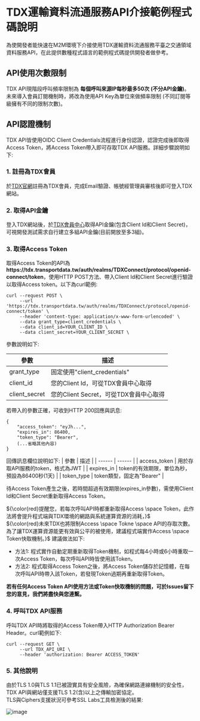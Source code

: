 # TDX運輸資料流通服務API介接範例程式碼說明


為使開發者能快速在M2M環境下介接使用TDX運輸資料流通服務平臺之交通領域資料服務API，在此提供數種程式語言的範例程式碼提供開發者做參考。

## API使用次數限制
TDX API現階段呼叫頻率限制為 **每個呼叫來源IP每秒最多50次 (不分API金鑰)**。  
未來導入會員訂閱機制時，將改為使用API Key為單位來做頻率限制 (不同訂閱等級擁有不同的限制次數)。

## API認證機制
TDX API皆使用OIDC Client Credentials流程進行身份認證，認證完成後即取得Access Token，將Access Token帶入即可存取TDX API服務。詳細步驟說明如下:

### 1. 註冊為TDX會員
於<a href="https://tdx.transportdata.tw/register" target="_blank">TDX官網</a>註冊為TDX會員，完成Email驗證、帳號經管理員審核後即可登入TDX網站。

### 2. 取得API金鑰 
登入TDX網站後，於<a href="https://tdx.transportdata.tw/user/dataservice/key" target="_blank">TDX會員中心</a>取得API金鑰(包含Client Id和Client Secret)，可視開發測試需求自行建立多組API金鑰(目前開放至多3組)。

### 3. 取得Access Token
取得Access Token的API為**https<nolink>://tdx.transportdata.tw/auth/realms/TDXConnect/protocol/openid-connect/token**，使用HTTP POST方法、帶入Client Id和Client Secret進行驗證以取得Access token。以下為curl範例:     
```
curl --request POST \
     --url 'https://tdx.transportdata.tw/auth/realms/TDXConnect/protocol/openid-connect/token' \
     --header 'content-type: application/x-www-form-urlencoded' \
     --data grant_type=client_credentials \
     --data client_id=YOUR_CLIENT_ID \
     --data client_secret=YOUR_CLIENT_SECRET \
```
參數說明如下:

| 參數 | 描述 |
| ------ | ------ |
| grant_type | 固定使用"client_credentials" |
| client_id | 您的Client Id，可從TDX會員中心取得 |
| client_secret | 您的Client Secret，可從TDX會員中心取得 |

若帶入的參數正確，可收到HTTP 200回應與訊息:
```
{
    "access_token": "eyJh...",
    "expires_in": 86400,
    "token_type": "Bearer",
    (...省略其他內容)
}
```
回傳訊息欄位說明如下:
| 參數 | 描述 |
| ------ | ------ |
| access_token | 用於存取API服務的token，格式為JWT |
| expires_in | token的有效期限，單位為秒，預設為86400秒(1天) |
| token_type | token類型，固定為"Bearer" |

待Access Token產生之後，若時間超過有效期限(expires_in參數)，需使用Client Id和Client Secret重新取得Access Token。  

${\color{red}提醒您，若每次呼叫API時都重新取得Access \space Token，此作法將會提升程式端與TDX環境的網路與系統運算資源的消耗，}$  
${\color{red}未來TDX也將限制Access \space Tokne \space API的存取次數。為了讓TDX運算資源能更有效與公平的被使用，建議程式端實作Access \space Token快取機制。}$ 
建議做法如下:    
  - 方法1: 程式實作自動定期重新取得Token機制，如程式每4小時或6小時重取一次Access Token，每次呼叫API時皆使用該Token。  
  - 方法2: 程式取得Access Token之後，將Access Token儲存於記憶體，在每次呼叫API時帶入該Token，若發現Token過期再重新取得Token。  

**若有任何Access Token API使用方法或Token快取機制的問題，可於Issues留下您的意見，我們將盡快與您連繫。**

### 4. 呼叫TDX API服務
呼叫TDX API時將取得的Access Token帶入HTTP Authorization Bearer Header。curl範例如下:
```
curl --request GET \
     --url TDX_API_URI \
     --header 'authorization: Bearer ACCESS_TOKEN'
```

### 5. 其他說明  
由於TLS 1.0與TLS 1.1已被證實具有安全風險，為確保網路連線機制的安全性，TDX API與網站僅支援TLS 1.2(含)以上之傳輸加密協定。  
TLS與Ciphers支援狀況可參考SSL Labs工具檢測後的結果:  

![image](https://user-images.githubusercontent.com/44422898/198218706-9dc8baf2-d8aa-44af-be4e-261e8f576ccb.png)
